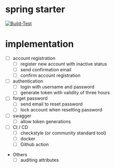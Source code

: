 # spring starter

[![Build-Test](https://github.com/ablil/spring-starter/actions/workflows/build-and-test.yml/badge.svg?branch=main)](https://github.com/ablil/spring-starter/actions/workflows/build-and-test.yml)

# implementation

- [ ] account registration
  - [ ] register new account with inactive status
  - [ ] send confirmation email 
  - [ ] confirm account registration
   
- [ ] authentication
  - [ ] login with username and password
  - [ ] generate token with validity of three hours

- [ ] forget password 
  - [ ] send email to reset password
  - [ ] lock account when resetting password 

- [ ] swagger
  - [ ] allow token generations

- [ ] CI / CD
  - [ ] checkstyle (or community standard tool)
  - [ ] docker
  - [ ] Github action

- Others
  - [ ] auditing attributes